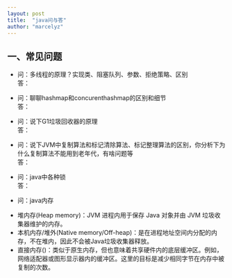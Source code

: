 ```yaml
---
layout: post
title:  "java问与答"
author: "marcelyz"
---
```


## 一、常见问题


- 问：多线程的原理？实现类、阻塞队列、参数、拒绝策略、区别<br/>
答：

- 问：聊聊hashmap和concurenthashmap的区别和细节<br/>
答：

- 问：说下G1垃圾回收器的原理<br/>
答：

- 问：说下JVM中复制算法和标记清除算法、标记整理算法的区别，你分析下为什么复制算法不能用到老年代，有啥问题等<br/>
答：

- 问：java中各种锁<br>
答：

- 问：java内存<br>
* 堆内存(Heap memory)：JVM 进程内用于保存 Java 对象并由 JVM 垃圾收集器维护的内存。
* 本机内存/堆外(Native memory/Off-heap)：是在进程地址空间内分配的内存，不在堆内，因此不会被Java垃圾收集器释放。
* 直接内存()：类似于原生内存，但也意味着共享硬件内的底层缓冲区。例如，网络适配器或图形显示器内的缓冲区。这里的目标是减少相同字节在内存中被复制的次数。